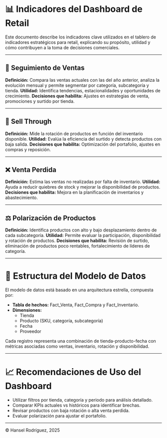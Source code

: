 
# 📊 Indicadores del Dashboard de Retail

Este documento describe los indicadores clave utilizados en el tablero de indicadores estratégicos para retail, explicando su propósito, utilidad y cómo contribuyen a la toma de decisiones comerciales.

---

## 🛒 Seguimiento de Ventas
**Definición:** Compara las ventas actuales con las del año anterior, analiza la evolución mensual y permite segmentar por categoría, subcategoría y tienda.
**Utilidad:** Identifica tendencias, estacionalidades y oportunidades de crecimiento.
**Decisiones que habilita:** Ajustes en estrategias de venta, promociones y surtido por tienda.

---

## 🔁 Sell Through
**Definición:** Mide la rotación de productos en función del inventario disponible.
**Utilidad:** Evalúa la eficiencia del surtido y detecta productos con baja salida.
**Decisiones que habilita:** Optimización del portafolio, ajustes en compras y reposición.

---

## ❌ Venta Perdida
**Definición:** Estima las ventas no realizadas por falta de inventario.
**Utilidad:** Ayuda a reducir quiebres de stock y mejorar la disponibilidad de productos.
**Decisiones que habilita:** Mejora en la planificación de inventarios y abastecimiento.

---

## ⚖️ Polarización de Productos
**Definición:** Identifica productos con alto y bajo desplazamiento dentro de cada subcategoría.
**Utilidad:** Permite evaluar la participación, disponibilidad y rotación de productos.
**Decisiones que habilita:** Revisión de surtido, eliminación de productos poco rentables, fortalecimiento de líderes de categoría.

---

# 🧩 Estructura del Modelo de Datos

El modelo de datos está basado en una arquitectura estrella, compuesta por:
- **Tabla de hechos:** Fact_Venta, Fact_Compra y Fact_Inventario.
- **Dimensiones:**
  - Tienda
  - Producto (SKU, categoría, subcategoría)
  - Fecha
  - Proveedor

Cada registro representa una combinación de tienda-producto-fecha con métricas asociadas como ventas, inventario, rotación y disponibilidad.

---

# 📈 Recomendaciones de Uso del Dashboard

- Utilizar filtros por tienda, categoría y periodo para análisis detallado.
- Comparar KPIs actuales vs históricos para identificar brechas.
- Revisar productos con baja rotación o alta venta perdida.
- Evaluar polarización para ajustar el portafolio.

---

© Hansel Rodríguez, 2025
